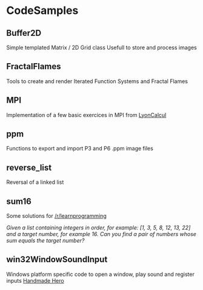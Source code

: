 # CodeSamples

## Buffer2D
Simple templated Matrix / 2D Grid class
Usefull to store and process images

## FractalFlames
Tools to create and render Iterated Function Systems and Fractal Flames

## MPI
Implementation of a few basic exercices in MPI from [LyonCalcul](http://lyoncalcul.univ-lyon1.fr/ed/2019/)

## ppm
Functions to export and import P3 and P6 .ppm image files

## reverse_list
Reversal of a linked list

## sum16
Some solutions for [/r/learnprogramming](https://www.reddit.com/r/learnprogramming/comments/9vp1vv/an_interesting_problem_from_a_job_interview_at/)

_Given a list containing integers in order, for example: [1, 3, 5, 8, 12, 13, 22] and a target number, for example 16._
_Can you find a pair of numbers whose sum equals the target number?_

## win32WindowSoundInput
Windows platform specific code to open a window, play sound and register inputs [Handmade Hero](https://guide.handmadehero.org/code/)
